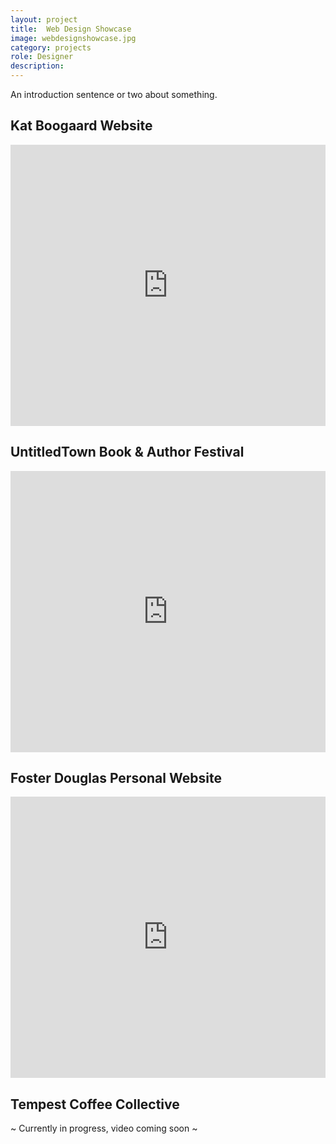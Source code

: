 ```yaml
---
layout: project
title:  Web Design Showcase
image: webdesignshowcase.jpg
category: projects
role: Designer
description: 
---
```

An introduction sentence or two about something.

## Kat Boogaard Website

<iframe src="https://player.vimeo.com/video/221399698?color=FF8C79&title=0&byline=0&portrait=0" width="100%" height="450" frameborder="0" webkitallowfullscreen mozallowfullscreen allowfullscreen></iframe>

## UntitledTown Book & Author Festival

<iframe src="https://player.vimeo.com/video/221662474?color=3897C1&title=0&byline=0&portrait=0" width="100%" height="450" frameborder="0" webkitallowfullscreen mozallowfullscreen allowfullscreen></iframe>

## Foster Douglas Personal Website

<iframe src="https://player.vimeo.com/video/221784437?color=EDC336&title=0&byline=0&portrait=0" width="100%" height="450" frameborder="0" webkitallowfullscreen mozallowfullscreen allowfullscreen></iframe>

## Tempest Coffee Collective

~ Currently in progress, video coming soon ~